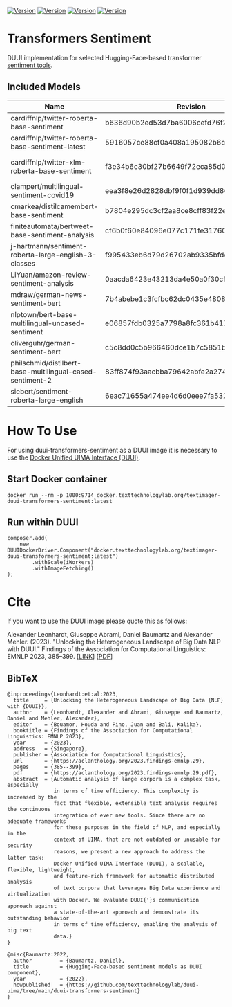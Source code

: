 [![Version](https://img.shields.io/static/v1?label=duui-transformers-sentiment&message=0.1.2&color=blue)](https://docker.texttechnologylab.org/v2/textimager-duui-transformers-sentiment/tags/list)
[![Version](https://img.shields.io/static/v1?label=Python&message=3.8&color=green)]()
[![Version](https://img.shields.io/static/v1?label=Transformers&message=4.21.1&color=yellow)]()
[![Version](https://img.shields.io/static/v1?label=Torch&message=1.11.0&color=red)]()

# Transformers Sentiment

DUUI implementation for selected Hugging-Face-based transformer [sentiment tools](https://huggingface.co/models?sort=trending&search=sentiment).

## Included Models

| Name                                    | Revision                                 | Languages |
| --------------------------------------- | ---------------------------------------- | --------- |
| cardiffnlp/twitter-roberta-base-sentiment | b636d90b2ed53d7ba6006cefd76f29cd354dd9da | EN      |
| cardiffnlp/twitter-roberta-base-sentiment-latest | 5916057ce88cf0a408a195082b6c06d3dce12552 | EN |
| cardiffnlp/twitter-xlm-roberta-base-sentiment | f3e34b6c30bf27b6649f72eca85d0bbe79df1e55 | AR, EN, FR, DE, HI, IT, SP, PT |
| clampert/multilingual-sentiment-covid19 | eea3f8e26d2828dbf9f0f1d939dd868396ec863c | EN, FR, DE |
| cmarkea/distilcamembert-base-sentiment  | b7804e295dc3cf2aa8ce8cff83f22e0bdd249558 | FR        |
| finiteautomata/bertweet-base-sentiment-analysis | cf6b0f60e84096e077c171fe3176093674370291 | EN |
| j-hartmann/sentiment-roberta-large-english-3-classes | f995433eb6d79d26702ab9335bfde472a9933ee4 | EN |
| LiYuan/amazon-review-sentiment-analysis | 0aacda6423e43213da4e50a0f30cfcdb42a5c725 | EN, DE, FR, ES, IT, NL |
| mdraw/german-news-sentiment-bert        | 7b4abebe1c3fcfbc62dc0435e480807a80c18210 | DE        |
| nlptown/bert-base-multilingual-uncased-sentiment | e06857fdb0325a7798a8fc361b417dfeec3a3b98 | EN, DE, FR, ES, IT, NL |
| oliverguhr/german-sentiment-bert        | c5c8dd0c5b966460dce1b7c5851bd90af1d2c6b6 | DE |
| philschmid/distilbert-base-multilingual-cased-sentiment-2 | 83ff874f93aacbba79642abfe2a274a3c874232b | EN, DE, FR, ES, ZH, JA |
| siebert/sentiment-roberta-large-english | 6eac71655a474ee4d6d0eee7fa532300c537856d | EN        |

# How To Use

For using duui-transformers-sentiment as a DUUI image it is necessary to use the [Docker Unified UIMA Interface (DUUI)](https://github.com/texttechnologylab/DockerUnifiedUIMAInterface).

## Start Docker container

```
docker run --rm -p 1000:9714 docker.texttechnologylab.org/textimager-duui-transformers-sentiment:latest
```

## Run within DUUI

```
composer.add(
    new DUUIDockerDriver.Component("docker.texttechnologylab.org/textimager-duui-transformers-sentiment:latest")
        .withScale(iWorkers)
        .withImageFetching()
);
```

# Cite

If you want to use the DUUI image please quote this as follows:

Alexander Leonhardt, Giuseppe Abrami, Daniel Baumartz and Alexander Mehler. (2023). "Unlocking the Heterogeneous Landscape of Big Data NLP with DUUI." Findings of the Association for Computational Linguistics: EMNLP 2023, 385–399. [[LINK](https://aclanthology.org/2023.findings-emnlp.29)] [[PDF](https://aclanthology.org/2023.findings-emnlp.29.pdf)] 

## BibTeX

```
@inproceedings{Leonhardt:et:al:2023,
  title     = {Unlocking the Heterogeneous Landscape of Big Data {NLP} with {DUUI}},
  author    = {Leonhardt, Alexander and Abrami, Giuseppe and Baumartz, Daniel and Mehler, Alexander},
  editor    = {Bouamor, Houda and Pino, Juan and Bali, Kalika},
  booktitle = {Findings of the Association for Computational Linguistics: EMNLP 2023},
  year      = {2023},
  address   = {Singapore},
  publisher = {Association for Computational Linguistics},
  url       = {https://aclanthology.org/2023.findings-emnlp.29},
  pages     = {385--399},
  pdf       = {https://aclanthology.org/2023.findings-emnlp.29.pdf},
  abstract  = {Automatic analysis of large corpora is a complex task, especially
               in terms of time efficiency. This complexity is increased by the
               fact that flexible, extensible text analysis requires the continuous
               integration of ever new tools. Since there are no adequate frameworks
               for these purposes in the field of NLP, and especially in the
               context of UIMA, that are not outdated or unusable for security
               reasons, we present a new approach to address the latter task:
               Docker Unified UIMA Interface (DUUI), a scalable, flexible, lightweight,
               and feature-rich framework for automatic distributed analysis
               of text corpora that leverages Big Data experience and virtualization
               with Docker. We evaluate DUUI{'}s communication approach against
               a state-of-the-art approach and demonstrate its outstanding behavior
               in terms of time efficiency, enabling the analysis of big text
               data.}
}

@misc{Baumartz:2022,
  author         = {Baumartz, Daniel},
  title          = {Hugging-Face-based sentiment models as DUUI component},
  year           = {2022},
  howpublished   = {https://github.com/texttechnologylab/duui-uima/tree/main/duui-transformers-sentiment}
}

```

